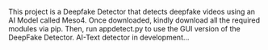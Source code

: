 This project is a Deepfake Detector that detects deepfake videos using an AI Model called Meso4.
Once downloaded, kindly download all the required modules via pip.
Then, run appdetect.py to use the GUI version of the DeepFake Detector.
AI-Text detector in development...
